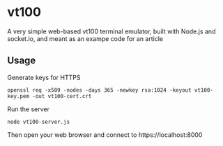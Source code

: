 vt100
=====
A very simple web-based vt100 terminal emulator, built with Node.js and socket.io, and meant as an exampe code for an article

Usage
-----
Generate keys for HTTPS

    openssl req -x509 -nodes -days 365 -newkey rsa:1024 -keyout vt100-key.pem -out vt100-cert.crt

Run the server

    node vt100-server.js

Then open your web browser and connect to
https://localhost:8000
